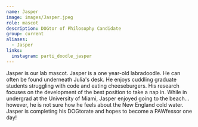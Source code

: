 ```yaml
---
name: Jasper
image: images/Jasper.jpeg
role: mascot
description: DOGtor of Philosophy Candidate
group: current
aliases:
  - Jasper
links:
  instagram: parti_doodle_jasper
---
```


Jasper is our lab mascot. Jasper is a one year-old labradoodle. He can often be found underneath Julia's desk. He enjoys cuddling graduate students struggling with code and eating cheeseburgers. His research focuses on the development of the best position to take a nap in. While in undergrad at the University of Miami, Jasper enjoyed going to the beach... however, he is not sure how he feels about the New England cold water. Jasper is completing his DOGtorate and hopes to become a PAWfessor one day! 
